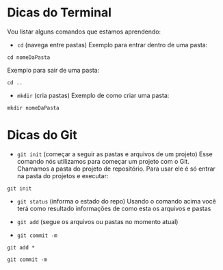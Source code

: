 # Dicas do Terminal
Vou listar alguns comandos que estamos aprendendo:

- `cd` (navega entre pastas)
Exemplo para entrar dentro de uma pasta:

```
cd nomeDaPasta
```

Exemplo para sair de uma pasta:
```
cd ..
```

- `mkdir` (cria pastas)
Exemplo de como criar uma pasta:
```
mkdir nomeDaPasta
```

# Dicas do Git

- `git init` (começar a seguir as pastas e arquivos de um projeto)
Esse comando nós utilizamos para começar um projeto com o Git.
Chamamos a pasta do projeto de repositório. Para usar ele é só entrar na pasta do projetos e executar:

```
git init
```

- `git status` (informa o estado do repo)
Usando o comando acima você terá como resultado informações  de como esta os arquivos e pastas

- `git add` (segue os arquivos ou pastas no momento atual)

- `git commit -m`

```
git add *
```

```
git commit -m 
```